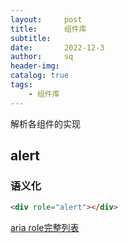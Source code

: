 ```yaml
---
layout:     post
title:      组件库
subtitle:   
date:       2022-12-3
author:     sq
header-img: 
catalog: true
tags:
    - 组件库
---
```

解析各组件的实现
## alert
### 语义化
```html
<div role="alert"></div>
```
[aria role完整列表](https://developer.mozilla.org/en-US/docs/Web/Accessibility/ARIA/Roles)